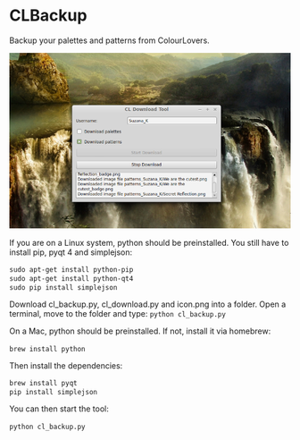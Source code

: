 CLBackup
========

Backup your palettes and patterns from ColourLovers. 

![Screenshot](screenshot.png?raw=true "Screenshot")

If you are on a Linux system, python should be preinstalled. 
You still have to install pip, pyqt 4 and simplejson: 

```
sudo apt-get install python-pip
sudo apt-get install python-qt4
sudo pip install simplejson 
``` 

Download cl_backup.py, cl_download.py and icon.png into a folder. 
Open a terminal, move to the folder and type: `python cl_backup.py`

On a Mac, python should be preinstalled. 
If not, install it via homebrew: 

`brew install python` 

Then install the dependencies:

```
brew install pyqt
pip install simplejson 
``` 

You can then start the tool:

```python cl_backup.py```

 
